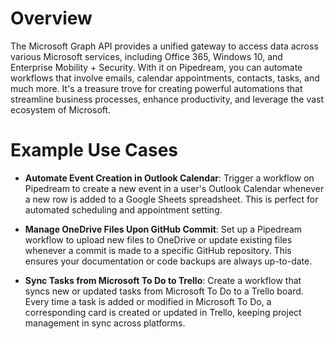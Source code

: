 # Overview

The Microsoft Graph API provides a unified gateway to access data across various Microsoft services, including Office 365, Windows 10, and Enterprise Mobility + Security. With it on Pipedream, you can automate workflows that involve emails, calendar appointments, contacts, tasks, and much more. It's a treasure trove for creating powerful automations that streamline business processes, enhance productivity, and leverage the vast ecosystem of Microsoft.

# Example Use Cases

- **Automate Event Creation in Outlook Calendar**: Trigger a workflow on Pipedream to create a new event in a user's Outlook Calendar whenever a new row is added to a Google Sheets spreadsheet. This is perfect for automated scheduling and appointment setting.

- **Manage OneDrive Files Upon GitHub Commit**: Set up a Pipedream workflow to upload new files to OneDrive or update existing files whenever a commit is made to a specific GitHub repository. This ensures your documentation or code backups are always up-to-date.

- **Sync Tasks from Microsoft To Do to Trello**: Create a workflow that syncs new or updated tasks from Microsoft To Do to a Trello board. Every time a task is added or modified in Microsoft To Do, a corresponding card is created or updated in Trello, keeping project management in sync across platforms.
